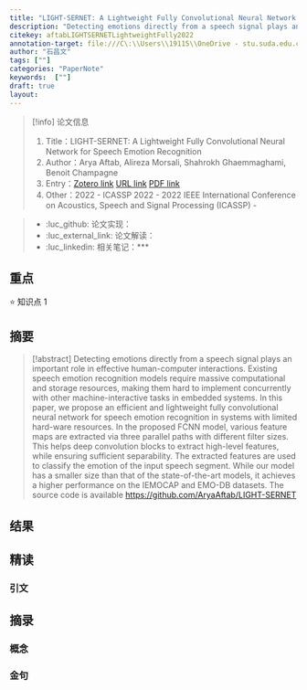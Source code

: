 ```yaml
---
title: "LIGHT-SERNET: A Lightweight Fully Convolutional Neural Network for Speech Emotion Recognition"
description: "Detecting emotions directly from a speech signal plays an important role in effective human-computer interactions. Existing speech emotion recognition models require massive computational and storage resources, making them hard to implement concurrently with other machine-interactive tasks in embedded systems. In this paper, we propose an efficient and lightweight fully convolutional neural network for speech emotion recognition in systems with limited hard-ware resources. In the proposed FCNN model, various feature maps are extracted via three parallel paths with different filter sizes. This helps deep convolution blocks to extract high-level features, while ensuring sufficient separability. The extracted features are used to classify the emotion of the input speech segment. While our model has a smaller size than that of the state-of-the-art models, it achieves a higher performance on the IEMOCAP and EMO-DB datasets. The source code is available https://github.com/AryaAftab/LIGHT-SERNET"
citekey: aftabLIGHTSERNETLightweightFully2022
annotation-target: file:///C\:\\Users\\19115\\OneDrive - stu.suda.edu.cn\\Zotero\\Aftab et al_2022_LIGHT-SERNET.pdf
author: "石昌文"
tags: [""]
categories: "PaperNote"
keywords:  [""]
draft: true
layout: 
---
```


> [!info] 论文信息
>1. Title：LIGHT-SERNET: A Lightweight Fully Convolutional Neural Network for Speech Emotion Recognition
>2. Author：Arya Aftab, Alireza Morsali, Shahrokh Ghaemmaghami, Benoit Champagne
>3. Entry：[Zotero link](zotero://select/items/@aftabLIGHTSERNETLightweightFully2022) [URL link]() [PDF link](<file:///C\:\\Users\\19115\\OneDrive - stu.suda.edu.cn\\Zotero\\Aftab et al_2022_LIGHT-SERNET.pdf>)
>4. Other：2022 - ICASSP 2022 - 2022 IEEE International Conference on Acoustics, Speech and Signal Processing (ICASSP)     -   

>- :luc_github: 论文实现：
>- :luc_external_link: 论文解读：
>- :luc_linkedin: 相关笔记：***


## 重点

⭐ 知识点 1

## 摘要

> [!abstract] Detecting emotions directly from a speech signal plays an important role in effective human-computer interactions. Existing speech emotion recognition models require massive computational and storage resources, making them hard to implement concurrently with other machine-interactive tasks in embedded systems. In this paper, we propose an efficient and lightweight fully convolutional neural network for speech emotion recognition in systems with limited hard-ware resources. In the proposed FCNN model, various feature maps are extracted via three parallel paths with different filter sizes. This helps deep convolution blocks to extract high-level features, while ensuring sufficient separability. The extracted features are used to classify the emotion of the input speech segment. While our model has a smaller size than that of the state-of-the-art models, it achieves a higher performance on the IEMOCAP and EMO-DB datasets. The source code is available https://github.com/AryaAftab/LIGHT-SERNET

> 

## 结果

## 精读

### 引文

## 摘录

### 概念

### 金句




